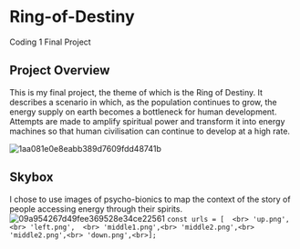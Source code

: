 # **Ring-of-Destiny**
Coding 1 Final Project

## Project Overview ##
This is my final project, the theme of which is the Ring of Destiny. It describes a scenario in which, as the population continues to grow, the energy supply on earth becomes a bottleneck for human development. Attempts are made to amplify spiritual power and transform it into energy machines so that human civilisation can continue to develop at a high rate.






![1aa081e0e8eabb389d7609fdd48741b](https://user-images.githubusercontent.com/57748663/205641986-cc722455-af3d-4a18-8017-1abe1fc7fb49.png)


## Skybox ##
I chose to use images of psycho-bionics to map the context of the story of people accessing energy through their spirits.
![09a954267d49fee369528e34ce22561](https://user-images.githubusercontent.com/57748663/205642493-308c5ceb-48b3-4423-9a4e-9dc5a3e0d6fb.png)
`const urls = [  <br>
  'up.png', <br>
  'left.png',  <br>
  'middle1.png',<br>
  'middle2.png',<br>
  'middle2.png',<br>
  'down.png',<br>];`
